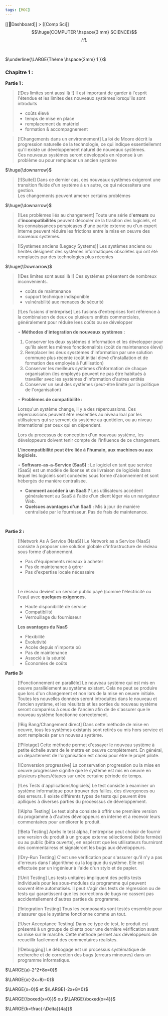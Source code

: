 ```yaml
---
tags: [MOC]
---
```

[[📝Dashboard]] > [[Comp Sci]]
<br/>
$$\huge{COMPUTER \hspace{3 mm} SCIENCE}$$
$$
HL
$$

<br>

$\underline{\LARGE{Thème \hspace{2mm} 1 }}$
<br>
### **Chapitre 1 :**


**Partie 1 :**

> [!Des limites sont aussi là !]
> Il est important de garder à l'esprit l'étendue et les limites des nouveaux systèmes lorsqu'ils sont introduits
> <br>
>- coûts élevé 
>- temps de mise en place
>- remplacement du matériel
>- formation & accompagnement

> [!Changements dans un environnement]
>  La loi de Moore décrit la progression naturelle de la technologie, ce qui indique essentiellemnt qu'il existe un développement naturel de nouveaux systèmes.
>  <br>
>  Ces nouveaux systèmes seront développés en réponse à un problème ou pour remplacer un ancien système

  $\huge{\downarrow}$

> [!(Suite)]
> Dans ce dernier cas, ces nouveaux systèmes exigeront une transition fluide d'un système à un autre, ce qui nécessitera une gestion.
> <br>
> Les changements peuvent amener certains problèmes

  $\huge{\downarrow}$
> [!Les problèmes liés au changement]
> Toute une série d'**erreurs** ou d'**incompatibilités** peuvent découler de la trasition des logiciels, et les connaissances perspicases d'une partie externe ou d'un expert interne peuvent réduire les frictions entre la mise en oeuvre des nouveaux systèmes.


> [!Systèmes anciens (Legacy Systems)]
> Les systèmes anciens ou hérités désignent des systèmes informatiques obsolètes qui ont été remplacés par des technologies plus récentes



   $\huge{\Downarrow}$ 

> [!Des limites sont aussi là !]
> Ces systèmes présentent de nombreux inconvénients.
> <br>
>- coûts de maintenance 
>- support technique indisponible
>- vulnérabilité aux menaces de sécurité 


>[!Les fusions d'entreprise]
>Les fusions d'entreprises font référence à la combinaison de deux ou plusieurs entités commerciales, généralement pour réduire lees coûts ou se développer
>
>$\star$ **Méthodes d'integration de nouveaux systèmes :**
>
>1) Conserver les deux systèmes d'information et les développer pour qu'ils aient les mêmes fonctionnalités (coût de maintenance élevé)
>2) Remplacer les deux sysstèmes d'information par une solution commune plus récente (coût initial élevé d'installation et de formation des employés à l'utilisation)
>3) Conserver les meilleurs systèmes d'information de chaque organisation (les employés peuvent ne pas être habitués à travailler avec les systèmes d'information d'autres entités
>4) Conserver un seul des systèmes (peut-être limité par la politique de l'organisation)
>
>$\star$ **Problèmes de compatibilité :**
>
>Lorsqu'un système change, il y a des répercussions. Ces répercussions peuvent être ressenties au niveau loal par les utilisateurs qui se servent du système au quotidien, ou au niveau international par ceux qui en dépendent.
>
>Lors du processus de conception d'un nouveau système, les développeurs doivent tenir compte de l'influence de ce changement.
>
>**L'incompatibilité peut être liée à l'humain, aux machines ou aux logiciels.**
>
>$\star$ **Software-as-a-Service (SaaS) :**
>Le logiciel en tant que service (SaaS) est un modèle de license et de livraison de logiciels dans lequel les logiciels sont concédés sous forme d'abonnement et sont hébergés de manière centralisée.
>- **Comment accéder à un SaaS ?**
> Les utilisateurs accèdent généralement au SaaS à l'aide d'un client léger via un navigateur Web.
>- **Quelsues avantages d'un SaaS :**
>Mis à jour de manière centralisée par le fournisseur. Pas de frais de maintenance.
<br>



**Partie 2 :**

> [!Network As A Service (NaaS)]
> Le Network as a Service (NaaS) consiste à proposer une solution globale d'infrastructure de rédeau sous forme d'abonnement.
> - Pas d'équipements réseaux à acheter 
> - Pas de maintenance à gérer 
> - Pas d'expertise locale nécessaire
> <br>
> 
>Le réseau devient un service public payé (comme l'électricité ou l'eau) avec **quelques exigences.**
>-  Haute disponibilité de service
>- Compatibilité
>- Verrouillage du fournisseur
>
>**Les avantages du NaaS**
>- Flexibilité 
>- Évolutivité
>- Accès depuis n'importe où
>- Pas de maintenance
>- Associé à la séurité
>- Économies de coûts

**Partie 3:**
<br>

> [!Fonctionnement en parallèle]
> Le nouveau système qui est mis en oeuvre parallèlement au système existant. Cela ne peut se produire que lors d'un changement et non lors de la mise en oeuvre initiale.
>  <br>
>  Toutes les nouvelles données seront introduites dans le nouveau et l'ancien système, et les résultats et les sorties du nouveau système seront comparéss à ceux de l'ancien afin de de s'assurer que le nouveau système fonctionne correctement.

>[!Big Bang/Changement direct]
>Dans cette méthode de mise en oeuvre, tous les systèmes existants sont retirés ou mis hors service et sont remplacés par un nouveau système.

>[!Pilotage]
>Cette méthode permet d'essayer le nouveau système à petite échelle avant de le mettre en oeuvre complètement. En général, un département de l'organisation est choisi pour être le projet pilote.

>[!Conversion progressive]
>La conservation progression ou la mise en oeuvre progressive signifie que le système est mis en oeuvre en plusieurs phaes/étapes sur unée certaine période de temps.

>[!Les Tests d'applications/logiciels]
>Le test consiste à examiner un système informatique pour trouver des failles, des divergences ou des erreurs. Il existe différents types de tests qui peuvent être aplliqués à diverses parties du processsus de développement.

>[!Alpha Testing]
>Le test alpha consiste à offrir  une première version du programme à d'autres développeurs en interne et à recevoir leurs commentaires pour améliorer le produit.

>[!Beta Testing]
>Après le test alpha, l'entreprise peut choisir de fournir une version du produit à un groupe externe sélectionné (bêta fermée) ou au public (bêta ouverte), en espérznt que les utilisateurs fourniront des commentairess et signaleront les bugs aux développeurs.

>[!Dry-Run Testing]
>C'est une vérification pour s'assurer qu'il n'y a pas d'erreurs dans l'algorithme ou la logique du système. Elle est effectuée par un ingénieur à l'aide d'un stylo et de papier.

>[!Unit Testing]
>Les tests unitaires impliquent des petits tests individuels pour les sous-modules du programme qui peuvent souvent être automatisés. Il peut s'agir des tests de régression ou de tests qui garantissent que les corrections de bugs ne cassent pas accidentellement d'autres parties du programme.

>[!Integration Testing]
>Tous les composants sont testés ensemble pour s'assurer que le système fonctionne comme un tout.

>[!User Acceptance Testing]
>Dans ce type de test, le produit est présenté à un groupe de clients pour une dernière vérification avant sa mise sur le marché. Cette méthode permet aux développeurs de recueillir facilement des commentaires réalistes.

>[!Debugging]
>Le débogage est un processus systématique de recherche et de correction des bugs (erreurs mineures) dans un programme informatique.


$\LARGE{a)-2^2+8x=0}$


$\LARGE{x(-2x+8)=0}$


$\LARGE{x=0}$   et  $\LARGE{-2x+8=0}$


$\LARGE{\boxed{x=0}}$     ou    $\LARGE{\boxed{x=4}}$














$\LARGE{k=\frac{-\Delta}{4a}}$


























